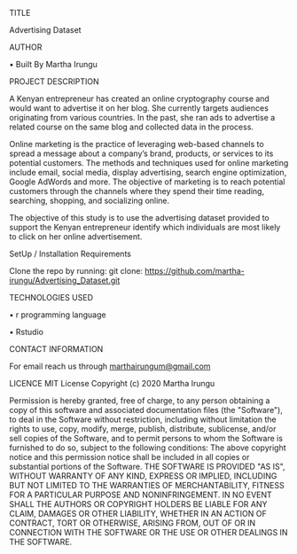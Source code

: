 TITLE

Advertising Dataset


AUTHOR

•	Built By Martha Irungu


PROJECT DESCRIPTION

A Kenyan entrepreneur has created an online cryptography course and would want to advertise it on her blog. She currently targets audiences originating from various countries. In the past, she ran ads to advertise a related course on the same blog and collected data in the process.

Online marketing is the practice of leveraging web-based channels to spread a message about a company’s brand, products, or services to its potential customers. The methods and techniques used for online marketing include email, social media, display advertising, search engine optimization, Google AdWords and more. The objective of marketing is to reach potential customers through the channels where they spend their time reading, searching, shopping, and socializing online.

The objective of this study is to use the advertising dataset provided to support the Kenyan entrepreneur identify which individuals are most likely to click on her online advertisement.



SetUp / Installation Requirements

Clone the repo by running:
git clone: https://github.com/martha-irungu/Advertising_Dataset.git 



TECHNOLOGIES USED

•	r programming language

•	Rstudio


CONTACT INFORMATION

For email reach us through marthairungum@gmail.com



LICENCE
MIT License
Copyright (c) 2020 Martha Irungu

Permission is hereby granted, free of charge, to any person obtaining a copy of this software and associated documentation files (the "Software"), to deal in the Software without restriction, including without limitation the rights to use, copy, modify, merge, publish, distribute, sublicense, and/or sell copies of the Software, and to permit persons to whom the Software is furnished to do so, subject to the following conditions:
The above copyright notice and this permission notice shall be included in all copies or substantial portions of the Software.
THE SOFTWARE IS PROVIDED "AS IS", WITHOUT WARRANTY OF ANY KIND, EXPRESS OR IMPLIED, INCLUDING BUT NOT LIMITED TO THE WARRANTIES OF MERCHANTABILITY, FITNESS FOR A PARTICULAR PURPOSE AND NONINFRINGEMENT. IN NO EVENT SHALL THE AUTHORS OR COPYRIGHT HOLDERS BE LIABLE FOR ANY CLAIM, DAMAGES OR OTHER LIABILITY, WHETHER IN AN ACTION OF CONTRACT, TORT OR OTHERWISE, ARISING FROM, OUT OF OR IN CONNECTION WITH THE SOFTWARE OR THE USE OR OTHER DEALINGS IN THE SOFTWARE.
